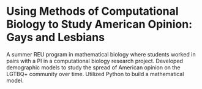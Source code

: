 # Using Methods of Computational Biology to Study American Opinion: Gays and Lesbians
A summer REU program in mathematical biology where students worked in pairs with a PI in a computational biology research project.  Developed demographic models to study the spread of American opinion on the LGTBQ+ community over time. Utilized Python to build a mathematical model.
